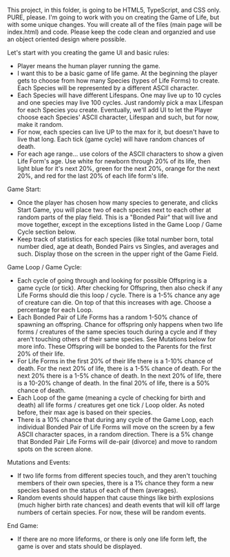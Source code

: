 This project, in this folder, is going to be HTML5, TypeScript, and CSS only. PURE, please. I'm going to work with you on creating the Game of Life, but with some unique changes. You will create all of the files (main page will be index.html) and code. Please keep the code clean and organzied and use an object oriented design where possible.

Let's start with you creating the game UI and basic rules:
* Player means the human player running the game.
* I want this to be a basic game of life game. At the beginning the player gets to choose from how many Species (types of Life Forms) to create. Each Species will be represented by a different ASCII character.
* Each Species will have different Lifespans. One may live up to 10 cycles and one species may live 100 cycles. Just randomly pick a max Lifespan for each Species you create. Eventually, we'll add UI to let the Player choose each Species' ASCII character, Lifespan and such, but for now, make it random.
* For now, each species can live UP to the max for it, but doesn't have to live that long. Each tick (game cycle) will have random chances of death.
* For each age range... use colors of the ASCII characters to show a given Life Form's age. Use white for newborn through 20% of its life, then light blue for it's next 20%, green for the next 20%, orange for the next 20%, and red for the last 20% of each life form's life.

Game Start:
* Once the player has chosen how many species to generate, and clicks Start Game, you will place two of each species next to each other at random parts of the play field. This is a "Bonded Pair" that will live and move together, except in the exceptions listed in the Game Loop / Game Cycle section below.
* Keep track of statistics for each species (like total number born, total number died, age at death, Bonded Pairs vs Singles, and averages and such. Display those on the screen in the upper right of the Game Field.

Game Loop / Game Cycle:
* Each cycle of going through and looking for possible Offspring is a game cycle (or tick). After checking for Offspring, then also check if any Life Forms should die this loop / cycle. There is a 1-5% chance any age of creature can die. On top of that this increases with age. Choose a percentage for each Loop.
* Each Bonded Pair of Life Forms has a random 1-50% chance of spawning an offspring. Chance for offspring only happens when two life forms / creatures of the same species touch during a cycle and if they aren't touching others of their same species. See Mutations below for more info. These Offspring will be bonded to the Parents for the first 20% of their life.
* For Life Forms in the first 20% of their life there is a 1-10% chance of death. For the next 20% of life, there is a 1-5% chance of death. For the next 20% there is a 1-5% chance of death. In the next 20% of life, there is a 10-20% change of death. In the final 20% of life, there is a 50% chance of death.
* Each Loop of the game (meaning a cycle of checking for birth and death) all life forms / creatures get one tick / Loop older. As noted before, their max age is based on their species.
* There is a 10% chance that during any cycle of the Game Loop, each individual Bonded Pair of Life Forms will move on the screen by a few ASCII character spaces, in a random direction. There is a 5% change that Bonded Pair Life Forms will de-pair (divorce) and move to random spots on the screen alone.
  
Mutations and Events:
* If two life forms from different species touch, and they aren't touching members of their own species, there is a 1% chance they form a new species based on the status of each of them (averages).
* Random events should happen that cause things like birth explosions (much higher birth rate chances) and death events that will kill off large numbers of certain species. For now, these will be random events.

End Game:
* If there are no more lifeforms, or there is only one life form left, the game is over and stats should be displayed.